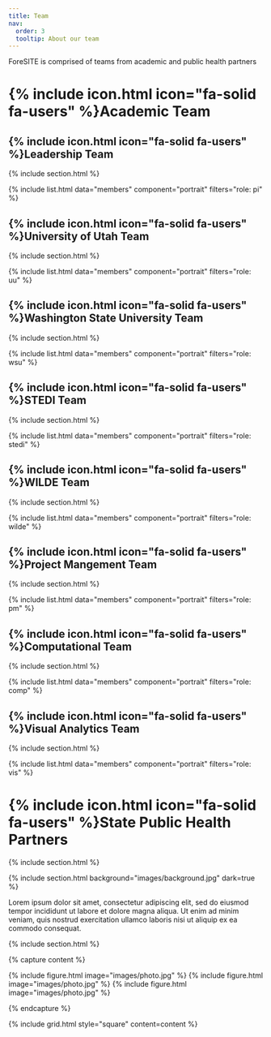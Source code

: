 ```yaml
---
title: Team
nav:
  order: 3
  tooltip: About our team
---
```


ForeSITE is comprised of teams from academic and public health partners 

# {% include icon.html icon="fa-solid fa-users" %}Academic Team

## {% include icon.html icon="fa-solid fa-users" %}Leadership Team

{% include section.html %}

{% include list.html data="members" component="portrait" filters="role: pi" %}

## {% include icon.html icon="fa-solid fa-users" %}University of Utah Team

{% include section.html %}

{% include list.html data="members" component="portrait" filters="role: uu" %}


## {% include icon.html icon="fa-solid fa-users" %}Washington State University Team

{% include section.html %}

{% include list.html data="members" component="portrait" filters="role: wsu" %}

## {% include icon.html icon="fa-solid fa-users" %}STEDI Team

{% include section.html %}

{% include list.html data="members" component="portrait" filters="role: stedi" %}

## {% include icon.html icon="fa-solid fa-users" %}WILDE Team

{% include section.html %}

{% include list.html data="members" component="portrait" filters="role: wilde" %}

## {% include icon.html icon="fa-solid fa-users" %}Project Mangement Team

{% include section.html %}

{% include list.html data="members" component="portrait" filters="role: pm" %}

## {% include icon.html icon="fa-solid fa-users" %}Computational Team

{% include section.html %}

{% include list.html data="members" component="portrait" filters="role: comp" %}

## {% include icon.html icon="fa-solid fa-users" %}Visual Analytics Team

{% include section.html %}

{% include list.html data="members" component="portrait" filters="role: vis" %}

# {% include icon.html icon="fa-solid fa-users" %}State Public Health Partners

{% include section.html %}

{% include section.html background="images/background.jpg" dark=true %}

Lorem ipsum dolor sit amet, consectetur adipiscing elit, sed do eiusmod tempor
incididunt ut labore et dolore magna aliqua. Ut enim ad minim veniam, quis
nostrud exercitation ullamco laboris nisi ut aliquip ex ea commodo consequat.

{% include section.html %}

{% capture content %}

{% include figure.html image="images/photo.jpg" %}
{% include figure.html image="images/photo.jpg" %}
{% include figure.html image="images/photo.jpg" %}

{% endcapture %}

{% include grid.html style="square" content=content %}
